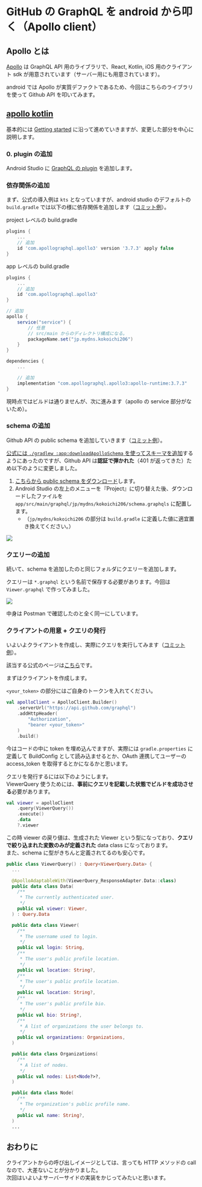 # GitHub の GraphQL を android から叩く（Apollo client）

## Apollo とは

[Apollo](https://www.apollographql.com/docs/) は GraphQL API 用のライブラリで、React, Kotlin, iOS 用のクライアント sdk が用意されています（サーバー用にも用意されています）。

android では Apollo が実質デファクトであるため、今回はこちらのライブラリを使って Github API を叩いてみます。

## [apollo kotlin](https://www.apollographql.com/docs/kotlin/)

基本的には [Getting started](https://www.apollographql.com/docs/kotlin/#getting-started) に沿って進めていきますが、変更した部分を中心に説明します。

### 0. plugin の追加

Android Studio に [GraphQL の plugin](https://plugins.jetbrains.com/plugin/8097-graphql) を追加します。

### 依存関係の追加

まず、公式の導入例は `kts` となっていますが、android studio のデフォルトの `build.gradle` では以下の様に依存関係を追加します（[コミット例](https://github.com/kokoichi206-sandbox/graphql-sample/commit/c9487740a5f62f3863e67cd055a7c948b4e54a1a)）。

project レベルの build.gradle

``` gradle
plugins {
    ...
    // 追加
    id 'com.apollographql.apollo3' version '3.7.3' apply false
}
```

app レベルの build.gradle

``` gradle
plugins {
    ...
    // 追加
    id 'com.apollographql.apollo3'
}

// 追加
apollo {
    service("service") {
        // 任意
        // src/main からのディレクトリ構成になる。
        packageName.set("jp.mydns.kokoichi206")
    }
}

dependencies {
    ...

    // 追加
    implementation "com.apollographql.apollo3:apollo-runtime:3.7.3"
}
```

現時点ではビルドは通りませんが、次に進みます（apollo の service 部分がないため）。

### schema の追加

Github API の public schema を追加していきます（[コミット例](https://github.com/kokoichi206-sandbox/graphql-sample/commit/6ca0120180a039e40f5817c6d80d74a05e073135)）。

[公式には `./gradlew :app:downloadApolloSchema` を使ってスキーマを追加](https://www.apollographql.com/docs/kotlin/tutorial/02-add-the-graphql-schema#download-your-servers-schema)するようにあったのですが、Github API は**認証で弾かれた**（401 が返ってきた）ため以下のように変更しました。

1. [こちらから public schema をダウンロード](https://docs.github.com/ja/graphql/overview/public-schema)します。
2. Android Studio の左上のメニューを『Project』に切り替えた後、ダウンロードしたファイルを `app/src/main/graphql/jp/mydns/kokoichi206/schema.graphqls` に配置します。  
    - （`jp/mydns/kokoichi206` の部分は `build.gradle` に定義した値に適宜置き換えてください。）

![](img/android_studio_project.png)

### クエリーの追加

続いて、schema を追加したのと同じフォルダにクエリーを追加します。

クエリーは `*.graphql` という名前で保存する必要があります。今回は `Viewer.graphql` で作ってみました。

![](img/first_query.png)

中身は Postman で確認したのと全く同一にしています。

### クライアントの用意 + クエリの発行

いよいよクライアントを作成し、実際にクエリを実行してみます（[コミット例](https://github.com/kokoichi206-sandbox/graphql-sample/commit/97d5cd1a1bb2ea60169a60e458b89d5dfec5d23d)）。

該当する公式のページは[こちら](https://www.apollographql.com/docs/kotlin/tutorial/04-execute-the-query#create-an-apolloclient)です。

まずはクライアントを作成します。　

`<your_token>` の部分にはご自身のトークンを入れてください。

``` kotlin
val apolloClient = ApolloClient.Builder()
    .serverUrl("https://api.github.com/graphql")
    .addHttpHeader(
        "Authorization",
        "bearer <your_token>"
    )
    .build()
```

今はコードの中に token を埋め込んでますが、実際には `gradle.properties` に定義して BuildConfig として読み込ませるとか、OAuth 連携してユーザーの access_token を取得するとかになるかと思います。

クエリを発行するには以下のようにします。  
ViewerQuery 使うためには、**事前にクエリを記載した状態でビルドを成功させる**必要があります。

``` kotlin
val viewer = apolloClient
    .query(ViewerQuery())
    .execute()
    .data
    ?.viewer
```

この時 viewer の戻り値は、生成された Viewer という型になっており、**クエリで絞り込まれた変数のみが定義された** data class になっております。  
また、schema に型がきちんと定義されてるのも安心です。

``` kotlin
public class ViewerQuery() : Query<ViewerQuery.Data> {
  ...

  @ApolloAdaptableWith(ViewerQuery_ResponseAdapter.Data::class)
  public data class Data(
    /**
     * The currently authenticated user.
     */
    public val viewer: Viewer,
  ) : Query.Data

  public data class Viewer(
    /**
     * The username used to login.
     */
    public val login: String,
    /**
     * The user's public profile location.
     */
    public val location: String?,
    /**
     * The user's public profile location.
     */
    public val location: String?,
    /**
     * The user's public profile bio.
     */
    public val bio: String?,
    /**
     * A list of organizations the user belongs to.
     */
    public val organizations: Organizations,
  )

  public data class Organizations(
    /**
     * A list of nodes.
     */
    public val nodes: List<Node?>?,
  )

  public data class Node(
    /**
     * The organization's public profile name.
     */
    public val name: String?,
  )
  ...
```

## おわりに

クライアントからの呼び出しイメージとしては、言っても HTTP メソッドの call なので、大差ないことが分かりました。  
次回はいよいよサーバーサイドの実装をかじってみたいと思います。


